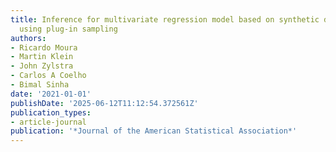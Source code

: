 ```yaml
---
title: Inference for multivariate regression model based on synthetic data generated
  using plug-in sampling
authors:
- Ricardo Moura
- Martin Klein
- John Zylstra
- Carlos A Coelho
- Bimal Sinha
date: '2021-01-01'
publishDate: '2025-06-12T11:12:54.372561Z'
publication_types:
- article-journal
publication: '*Journal of the American Statistical Association*'
---
```

